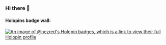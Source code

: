 ### Hi there 👋

#### Holopins badge wall:
[![An image of @nezred's Holopin badges, which is a link to view their full Holopin profile](https://holopin.me/nezred)](https://holopin.io/@nezred)

<!--
**nezred/nezred** is a ✨ _special_ ✨ repository because its `README.md` (this file) appears on your GitHub profile.

Here are some ideas to get you started:

- 🔭 I’m currently working on ...
- 🌱 I’m currently learning ...
- 👯 I’m looking to collaborate on ...
- 🤔 I’m looking for help with ...
- 💬 Ask me about ...
- 📫 How to reach me: ...
- 😄 Pronouns: ...
- ⚡ Fun fact: ...
-->
